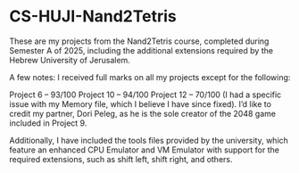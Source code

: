 # CS-HUJI-Nand2Tetris
These are my projects from the Nand2Tetris course, completed during Semester A of 2025, including the additional extensions required by the Hebrew University of Jerusalem.

A few notes:
I received full marks on all my projects except for the following:

Project 6 – 93/100
Project 10 – 94/100
Project 12 – 70/100 (I had a specific issue with my Memory file, which I believe I have since fixed).
I’d like to credit my partner, Dori Peleg, as he is the sole creator of the 2048 game included in Project 9.

Additionally, I have included the tools files provided by the university, which feature an enhanced CPU Emulator and VM Emulator with support for the required extensions, such as shift left, shift right, and others.
